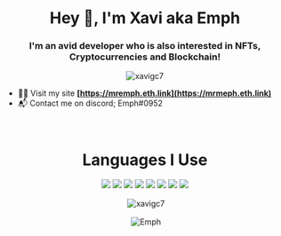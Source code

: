 <h1 align="center">Hey 👋, I'm Xavi aka Emph</h1>
<h3 align="center">I'm an avid developer who is also interested in NFTs, Cryptocurrencies and Blockchain!</h3>

<p align="center"> <img src="https://komarev.com/ghpvc/?username=xavigc7&style=flat-square" alt="xavigc7" /> </p>

- 👨‍💻 Visit my site **[https://mremph.eth.link](https://mrmeph.eth.link)**
- 📬 Contact me on discord; Emph#0952

<br>
<h1 align="center">Languages I Use</h1>
<p align="center"><img src="https://img.shields.io/badge/node.js%20-%2343853D.svg?&style=for-the-badge&logo=node.js&logoColor=white"/>   <img src="https://img.shields.io/badge/javascript%20-%23323330.svg?&style=for-the-badge&logo=javascript&logoColor=%23F7DF1E"/>   <img src="https://img.shields.io/badge/html5%20-%23E34F26.svg?&style=for-the-badge&logo=html5&logoColor=white"/>   <img src="https://img.shields.io/badge/css3%20-%231572B6.svg?&style=for-the-badge&logo=css3&logoColor=white"/>   <img src="https://img.shields.io/badge/express.js%20-%23404d59.svg?&style=for-the-badge"/>   <img src="https://img.shields.io/badge/react%20-%2320232a.svg?&style=for-the-badge&logo=react&logoColor=%2361DAFB"/>   <img src="https://img.shields.io/badge/github%20-%23121011.svg?&style=for-the-badge&logo=github&logoColor=white"/>   <img src ="https://img.shields.io/badge/MongoDB-%234ea94b.svg?&style=for-the-badge&logo=mongodb&logoColor=white"/></p>

<p align="center">&nbsp;<img align="center" src="https://github-readme-stats.vercel.app/api?username=xavigc7&show_icons=true" alt="xavigc7" /></p>
<p align="center">&nbsp;<img align="center" src="https://github-readme-streak-stats.herokuapp.com/?user=xavigc7" alt="Emph" /></p>
